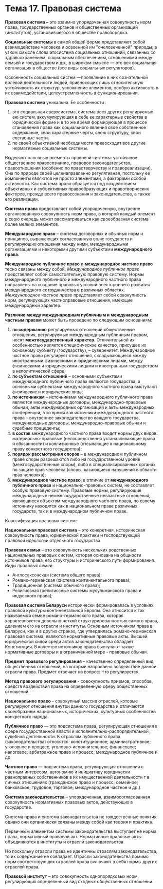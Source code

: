 # Тема 17. Правовая система

**Правовая система –** это взаимно упорядоченная совокупность норм права, государственных органов и общественных организаций (институтов), установившегося в обществе правопорядка.

**Социальные системы** в самой общей форме представляют собой взаимодействие человека и освоенной им &quot;очеловеченной&quot; природы; в узком смысле слова этосистема социальных отношений, связанных со здравоохранением, социальным обеспечением, отношениями между семьей и государством и др., в широком смысле — это вся социальная организация в обществе (все виды социальных регуляторов).

Особенность социальных систем —проявление в них сознательной волевой деятельности людей, привносящих лишь относительную устойчивость их структур, усложнение элементов, особую активность в их взаимодействии, целеустремленность в функционировании.

**Правовая система** уникальна. Ее особенности :

1. это социальная сверхсистема, система всех других регулируемых ею систем, аккумулирующая в себе ее характерные свойства в юридической форме и в то же время формирующая в процессе становления права как социального явления свое собственное содержание, свои характерные черты, свою структуру, свои составные части.
2. по своей объективной необходимости превосходит все другие нормативные социальные системы.

Выделяют основные элементы правовой системы: устойчивое общественное правосознание, правовое законодательство, правоотношения (особенно по правотворчеству и правореализации). Она по природе своей целенаправленно регулятивная, постольку ее компоненты являются не просто элементами, а факторами особой активности. Как система право образуется под воздействием объективных и субъективных правообразующих и правотворческих факторов, прежде всего правосознания и законодательства, а также его реализации.

**Система права** представляет собой упорядоченную, внутренне организованную совокупность норм права, в которой каждый элемент в свою очередь может рассматриваться как своеобразная система более мелких элементов.

**Международное право**  – система договорных и обычных норм и принципов, выражающих согласованную волю государств и регулирующих отношения между ними, международными организациями и некоторыми другими субъектами  **международного права**.

**Международное публичное право**  и  **международное частное право**  тесно связаны между собой. _Международное публичное право_ представляет собой самостоятельную правовую систему. Нормы международного публичного и международного частного права направлены на создание правовых условий всестороннего развития международного сотрудничества в различных областях. _Международное частное право_ представляет собой совокупность норм, регулирующих частноправовые отношения, имеющие международный характер.

**Различие между международным публичным и международным частным правом**  может быть проведено по следующим основаниям:

1. **по содержанию** регулируемых отношений общественные отношения, регулируемые международным публичным правом, носят  **межгосударственный характер**. Отличительной их особенностью является специфическое качество, присущее их основному субъекту (государству), – суверенитет. Международное частное право регулирует отношения, складывающиеся между иностранными физическими и юридическими лицами, между физическими и юридическими лицами и иностранным государством в неполитической сфере;
2. **по субъектам отношений** – основными субъектами международного публичного права являются государства, а основными субъектами международного частного права выступают физические и юридические лица;
3. **по источникам** – источниками международного публичного права являются международные договоры, международно-правовые обычаи, акты международных организаций и акты международных конференций, в то время как источники международного частного права – внутреннее законодательство каждого государства, международные договоры, международно-правовые обычаи и судебные прецеденты;
4. **в состав** международного частного права входят нормы двух видов: материально-правовые (непосредственно устанавливающие права и обязанности) и коллизионные (отсылающие к национальному праву конкретного государства);
5. **порядок рассмотрения споров** – в международном публичном праве споры разрешаются либо на государственном уровне (межгосударственные споры), либо в специализированных органах по защите прав человека (споры, касающиеся нарушений в области прав человека);
6. **международное частное право**, в отличие от  **международного публичного права**  и национально-правовых систем, не составляет особую правовую систему. Правовые нормы, регулирующие международные немежгосударственные невластные отношения, являющиеся объектом международного частного права, по своему источнику находятся как в национальном праве различных государств, так и в международном публичном праве.

Классификация правовых систем:

**Национальная правовая система** – это конкретная, историческая совокупность права, юридической практики и господствующей правовой идеологии отдельного государства.

**Правовая семья** – это совокупность нескольких родственных национальных правовых систем, которая основана на общности источников права, его структуры и исторического пути формирования. _Виды правовых семей_:

- Англосаксонская (система общего права);
- Романо–германская (система континентального права);
- Традиционная (система обычного права);
- Религиозная (религиозные системы мусульманского права и индусского права);

**Правовая система Беларуси** исторически формировалась в условиях правовой культуры континентальной Европы. Она относится к так называемой семье романо-германского права, которая характеризуется довольно четкой структурированностью самого права, делением его на отрасли и институты. Основным источником права в Беларуси, как и в других странах, где утвердилась романо-германская правовая система, являются нормативные правовые акты. Высшей юридической силой среди актов законодательства обладает Конституция. В качестве источников права выступают также нормативные договоры и в ограниченной мере - правовые обычаи.

**Предмет правового регулирования** – качественно определенный вид общественных отношений, на который направлено воздействие данной отрасли права. Предмет отвечает на вопрос: Что регулируется.

**Метод правового регулирования** - совокупность приемов, способов, средств воздействия права на определенную сферу общественных отношений.

**Национальное право** – совокупный массив отраслей, которые регулируют отношения внутри данного государства и отличаются своеобразием национальных, исторических, культурных особенностей конкретного народа.

**Публичное право** — это подсистема права, регулирующая отношения в сфере государственной власти и исполнительно-распорядительной, судебной деятельности. К отраслям публичного права (законодательства) относятся: конституционное; административное; уголовное и процесс; уголовно-исполнительное; финансовое; налоговое; арбитражное право и процесс; международное публичное и др.

**Частное право** — подсистема права, регулирующая отношения с частным интересом, автономию и инициативу юридически равноправных собственников в их имущественной деятельности т в личных отношениях (гражданское право и процесс; семейное; банковское; трудовое; торговое; международное частное и др.).

**Система законодательства** – упорядоченная, взаимосогласованная совокупность нормативных правовых актов, действующих в государстве.

Система права и система законодательства не тождественные понятия, однако они органически связаны между собой как теория и практика.

Первичным элементом системы законодательства выступает не норма права, нормативный правовой акт. Нормативные правовые акты объединяются в институты и отрасли законодательства.

Но поскольку отрасли права не идентичны отраслям законодательства, то их содержание не совпадает. Отрасли законодательства помимо норм соответствующих отраслей права включают в себя нормы других отраслей права.

**Правовой институт** – это совокупность однопорядковых норм, регулирующих определенный вид сходных общественных отношений.
